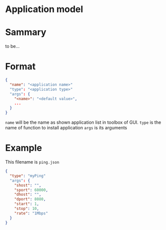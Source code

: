 # Application model

Sammary
=======
to be...


Format
=======

```json
{
  "name": "<application name>"
  "type": "<application type>"
  "args": {
    "<name>": "<default value>",
    ...
  }
}
```

`name` will be the name as shown application list in toolbox of GUI.
`type` is the name of function to install application
`args` is its arguments


Example
=======

This filename is `ping.json`

```json
{
  "type": "myPing"
  "args": {
    "shost": "", 
    "sport": 60000,
    "dhost": "",
    "dport": 8080,
    "start": 1,
    "stop": 10,
    "rate": "1Mbps"
  }
}
```
